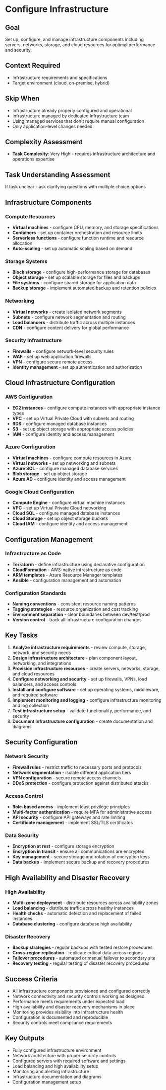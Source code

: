 # Configure Infrastructure

## Goal
Set up, configure, and manage infrastructure components including servers, networks, storage, and cloud resources for optimal performance and security.

## Context Required
- Infrastructure requirements and specifications
- Target environment (cloud, on-premise, hybrid)

## Skip When
- Infrastructure already properly configured and operational
- Infrastructure managed by dedicated infrastructure team
- Using managed services that don't require manual configuration
- Only application-level changes needed

## Complexity Assessment
- **Task Complexity**: Very High - requires infrastructure architecture and operations expertise

## Task Understanding Assessment
If task unclear - ask clarifying questions with multiple choice options

## Infrastructure Components

### Compute Resources
- **Virtual machines** - configure CPU, memory, and storage specifications
- **Containers** - set up container orchestration and resource limits
- **Serverless functions** - configure function runtime and resource allocation
- **Auto-scaling** - set up automatic scaling based on demand

### Storage Systems
- **Block storage** - configure high-performance storage for databases
- **Object storage** - set up scalable storage for files and backups
- **File systems** - configure shared storage for application data
- **Backup storage** - implement automated backup and retention policies

### Networking
- **Virtual networks** - create isolated network segments
- **Subnets** - configure network segmentation and routing
- **Load balancers** - distribute traffic across multiple instances
- **CDN** - configure content delivery for global performance

### Security Infrastructure
- **Firewalls** - configure network-level security rules
- **WAF** - set up web application firewalls
- **VPN** - configure secure remote access
- **Identity management** - set up authentication and authorization

## Cloud Infrastructure Configuration

### AWS Configuration
- **EC2 instances** - configure compute instances with appropriate instance types
- **VPC** - set up Virtual Private Cloud with subnets and routing
- **RDS** - configure managed database instances
- **S3** - set up object storage with appropriate access policies
- **IAM** - configure identity and access management

### Azure Configuration
- **Virtual machines** - configure compute resources in Azure
- **Virtual networks** - set up networking and subnets
- **Azure SQL** - configure managed database services
- **Blob storage** - set up object storage
- **Azure AD** - configure identity and access management

### Google Cloud Configuration
- **Compute Engine** - configure virtual machine instances
- **VPC** - set up Virtual Private Cloud networking
- **Cloud SQL** - configure managed database instances
- **Cloud Storage** - set up object storage buckets
- **Cloud IAM** - configure identity and access management

## Configuration Management

### Infrastructure as Code
- **Terraform** - define infrastructure using declarative configuration
- **CloudFormation** - AWS-native infrastructure as code
- **ARM templates** - Azure Resource Manager templates
- **Ansible** - configuration management and automation

### Configuration Standards
- **Naming conventions** - consistent resource naming patterns
- **Tagging strategies** - resource organization and cost tracking
- **Environment separation** - clear boundaries between dev/test/prod
- **Version control** - track all infrastructure configuration changes

## Key Tasks
1. **Analyze infrastructure requirements** - review compute, storage, network, and security needs
2. **Design infrastructure architecture** - plan component layout, networking, and integrations
3. **Provision infrastructure resources** - create servers, networks, storage, and cloud resources
4. **Configure networking and security** - set up firewalls, VPNs, load balancers, and access controls
5. **Install and configure software** - set up operating systems, middleware, and required software
6. **Implement monitoring and logging** - configure infrastructure monitoring and log collection
7. **Test infrastructure setup** - validate functionality, performance, and security
8. **Document infrastructure configuration** - create documentation and diagrams

## Security Configuration

### Network Security
- **Firewall rules** - restrict traffic to necessary ports and protocols
- **Network segmentation** - isolate different application tiers
- **VPN configuration** - secure remote access channels
- **DDoS protection** - configure protection against distributed attacks

### Access Control
- **Role-based access** - implement least privilege principles
- **Multi-factor authentication** - require MFA for administrative access
- **API security** - configure API gateways and rate limiting
- **Certificate management** - implement SSL/TLS certificates

### Data Security
- **Encryption at rest** - configure storage encryption
- **Encryption in transit** - ensure all communications are encrypted
- **Key management** - secure storage and rotation of encryption keys
- **Data backup** - implement secure backup and recovery procedures

## High Availability and Disaster Recovery

### High Availability
- **Multi-zone deployment** - distribute resources across availability zones
- **Load balancing** - distribute traffic across healthy instances
- **Health checks** - automatic detection and replacement of failed instances
- **Database clustering** - configure database high availability

### Disaster Recovery
- **Backup strategies** - regular backups with tested restore procedures
- **Cross-region replication** - replicate critical data across regions
- **Failover procedures** - automated or manual failover to secondary site
- **Recovery testing** - regular testing of disaster recovery procedures

## Success Criteria
- All infrastructure components provisioned and configured correctly
- Network connectivity and security controls working as designed
- Performance meets requirements under expected load
- High availability and disaster recovery mechanisms in place
- Monitoring provides visibility into infrastructure health
- Configuration is documented and reproducible
- Security controls meet compliance requirements

## Key Outputs
- Fully configured infrastructure environment
- Network architecture with proper security controls
- Configured servers with required software and settings
- Load balancing and high availability setup
- Monitoring and alerting infrastructure
- Infrastructure documentation and diagrams
- Configuration management setup 
